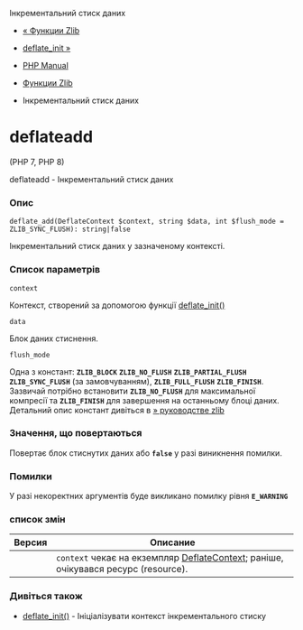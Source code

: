 Інкрементальний стиск даних

-   [« Функции Zlib](ref.zlib.html)
    
-   [deflate\_init »](function.deflate-init.html)
    
-   [PHP Manual](index.html)
    
-   [Функции Zlib](ref.zlib.html)
    
-   Інкрементальний стиск даних
    

# deflateadd

(PHP 7, PHP 8)

deflateadd - Інкрементальний стиск даних

### Опис

```methodsynopsis
deflate_add(DeflateContext $context, string $data, int $flush_mode = ZLIB_SYNC_FLUSH): string|false
```

Інкрементальний стиск даних у зазначеному контексті.

### Список параметрів

`context`

Контекст, створений за допомогою функції [deflate\_init()](function.deflate-init.html)

`data`

Блок даних стиснення.

`flush_mode`

Одна з констант: **`ZLIB_BLOCK`** **`ZLIB_NO_FLUSH`** **`ZLIB_PARTIAL_FLUSH`** **`ZLIB_SYNC_FLUSH`** (за замовчуванням), **`ZLIB_FULL_FLUSH`** **`ZLIB_FINISH`**. Зазвичай потрібно встановити **`ZLIB_NO_FLUSH`** для максимальної компресії та **`ZLIB_FINISH`** для завершення на останньому блоці даних. Детальний опис констант дивіться в [» руководстве zlib](http://www.zlib.net/manual.html)

### Значення, що повертаються

Повертає блок стиснутих даних або **`false`** у разі виникнення помилки.

### Помилки

У разі некоректних аргументів буде викликано помилку рівня **`E_WARNING`**

### список змін

| Версия | Описание |
| --- | --- |
|  | `context` чекає на екземпляр [DeflateContext](class.deflatecontext.html); раніше, очікувався ресурс (resource). |

### Дивіться також

-   [deflate\_init()](function.deflate-init.html) - Ініціалізувати контекст інкрементального стиску